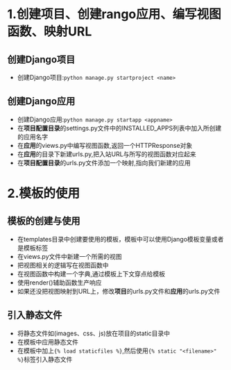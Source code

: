 # 1.创建项目、创建rango应用、编写视图函数、映射URL

## 创建Django项目
- 创建Django项目:`python manage.py startproject <name>`

## 创建Django应用
- 创建Django应用:`python manage.py startapp <appname>`
- 在**项目配置目录**的settings.py文件中的INSTALLED_APPS列表中加入所创建的应用名字
- 在**应用**的views.py中编写视图函数,返回一个HTTPResponse对象
- 在**应用**的目录下新建urls.py,把入站URL与所写的视图函数对应起来
- 在**项目配置目录**的urls.py文件添加一个映射,指向我们新建的应用

# 2.模板的使用

## 模板的创建与使用
- 在templates目录中创建要使用的模板，模板中可以使用Django模板变量或者是模板标签
- 在views.py文件中新建一个所需的视图
- 把视图相关的逻辑写在视图函数中
- 在视图函数中构建一个字典,通过模板上下文穿点给模板
- 使用render()辅助函数生产响应
- 如果还没把视图映射到URL上，修改**项目**的urls.py文件和**应用**的urls.py文件

## 引入静态文件
- 将静态文件如(images、css、js)放在项目的static目录中
- 在模板中应用静态文件
- 在模板中加上`{% load staticfiles %}`,然后使用`{% static "<filename>" %}`标签引入静态文件
